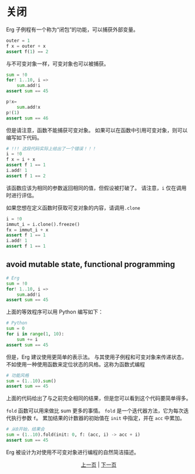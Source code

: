 # 关闭

Erg 子例程有一个称为“闭包”的功能，可以捕获外部变量。

```python
outer = 1
f x = outer + x
assert f(1) == 2
```

与不可变对象一样，可变对象也可以被捕获。

```python
sum = !0
for! 1..10, i =>
    sum.add!i
assert sum == 45

p!x=
    sum.add!x
p!(1)
assert sum == 46
```

但是请注意，函数不能捕获可变对象。
如果可以在函数中引用可变对象，则可以编写如下代码。

```python
# !!! 这段代码实际上给出了一个错误！！！
i = !0
f x = i + x
assert f 1 == 1
i.add! 1
assert f 1 == 2
```

该函数应该为相同的参数返回相同的值，但假设被打破了。
请注意，`i` 仅在调用时进行评估。

如果您想在定义函数时获取可变对象的内容，请调用`.clone`

```python
i = !0
immut_i = i.clone().freeze()
fx = immut_i + x
assert f 1 == 1
i.add! 1
assert f 1 == 1
```

## avoid mutable state, functional programming

```python
# Erg
sum = !0
for! 1..10, i =>
    sum.add!i
assert sum == 45
```

上面的等效程序可以用 Python 编写如下：

```python
# Python
sum = 0
for i in range(1, 10):
    sum += i
assert sum == 45
```

但是，Erg 建议使用更简单的表示法。
与其使用子例程和可变对象来传递状态，不如使用一种使用函数来定位状态的风格。这称为函数式编程

```python
# 功能风格
sum = (1..10).sum()
assert sum == 45
```

上面的代码给出了与之前完全相同的结果，但是您可以看到这个代码要简单得多。

`fold` 函数可以用来做比 sum 更多的事情。
`fold` 是一个迭代器方法，它为每次迭代执行参数 `f`。
累加结果的计数器的初始值在 `init` 中指定，并在 `acc` 中累加。

```python
# 从0开始，结果会
sum = (1..10).fold(init: 0, f: (acc, i) -> acc + i)
assert sum == 45
```

Erg 被设计为对使用不可变对象进行编程的自然简洁描述。

<p align='center'>
    <a href='./22_subroutine.md'>上一页</a> | <a href='./24_module.md'>下一页</a>
</p>